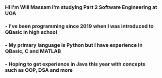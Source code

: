 ### Hi I'm Will Massam I'm studying Part 2 Software Engineering at UOA  

###     - I've been programming since 2019 when I was introduced to QBasic in high school

###     - My primary language is Python but I have experience in QBasic, C and MATLAB 

###     - Hoping to get experience in Java this year with concepts such as OOP, DSA and more
